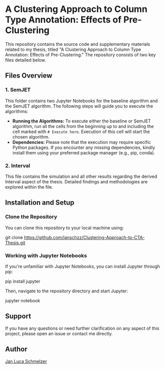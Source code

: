 # A Clustering Approach to Column Type Annotation: Effects of Pre-Clustering

This repository contains the source code and supplementary materials related to my thesis, titled "A Clustering Approach to Column Type Annotation: Effects of Pre-Clustering." The repository consists of two key files detailed below.

## Files Overview

### 1. SemJET
This folder contains two Jupyter Notebooks for the baseline algorithm and the SemJET algorithm. The following steps will guide you to execute the algorithms:

- **Running the Algorithms:** To execute either the baseline or SemJET algorithm, run all the cells from the beginning up to and including the cell marked with `# Execute here`. Execution of this cell will start the chosen algorithm.
- **Dependencies:** Please note that the execution may require specific Python packages. If you encounter any missing dependencies, kindly install them using your preferred package manager (e.g., pip, conda).

### 2. Interval
This file contains the simulation and all other results regarding the derived Interval aspect of the thesis. Detailed findings and methodologies are explored within the file.

## Installation and Setup

### Clone the Repository
You can clone this repository to your local machine using:

git clone https://github.com/janschzz/Clustering-Approach-to-CTA-Thesis.git

### Working with Jupyter Notebooks
If you're unfamiliar with Jupyter Notebooks, you can install Jupyter through pip:

pip install jupyter

Then, navigate to the repository directory and start Jupyter:

jupyter notebook

## Support

If you have any questions or need further clarification on any aspect of this project, please open an issue or contact me directly.

## Author

[Jan Luca Schmelzer](Schmelzj@students.uni-marburg.de)
